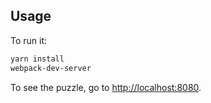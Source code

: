 ## Usage
To run it:
```bash
yarn install
webpack-dev-server
```

To see the puzzle, go to [http://localhost:8080](http://localhost:8080).
